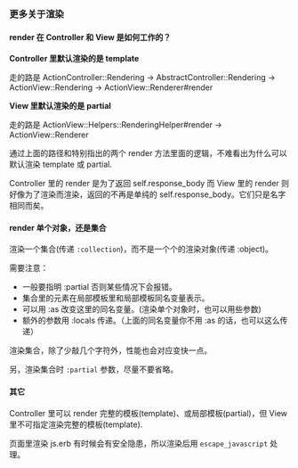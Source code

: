 ### 更多关于渲染

#### render 在 Controller 和 View 是如何工作的？

**Controller 里默认渲染的是 template**

走的路是 ActionController::Rendering -> AbstractController::Rendering -> ActionView::Rendering -> ActionView::Renderer#render

**View 里默认渲染的是 partial**

走的路是 ActionView::Helpers::RenderingHelper#render -> ActionView::Renderer

通过上面的路径和特别指出的两个 render 方法里面的逻辑，不难看出为什么可以默认渲染 template 或 partial.

Controller 里的 render 是为了返回 self.response_body
而 View 里的 render 则好像为了渲染而渲染，返回的不再是单纯的 self.response_body。它们只是名字相同而矣。

#### render 单个对象，还是集合

渲染一个集合(传递 `:collection`)，而不是一个个的渲染对象(传递 :object)。

需要注意：

- 一般要指明 :partial 否则某些情况下会报错。
- 集合里的元素在局部模板里和局部模板同名变量表示。
- 可以用 :as 改变这里的同名变量。(渲染单个对象时，也可以用些参数)
- 额外的参数用 :locals 传递。（上面的同名变量你不用 :as 的话，也可以这么传递）

渲染集合，除了少敲几个字符外，性能也会对应变快一点。

另，渲染集合时 `:partial` 参数，尽量不要省略。

#### 其它

Controller 里可以 render 完整的模板(template)、或局部模板(partial)，但 View 里不可指定渲染完整的模板(template).

页面里渲染 js.erb 有时候会有安全隐患，所以渲染后用 `escape_javascript` 处理。
